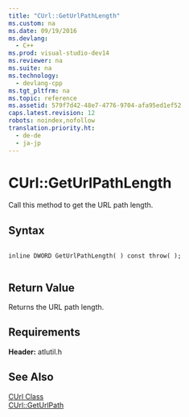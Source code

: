 ```yaml
---
title: "CUrl::GetUrlPathLength"
ms.custom: na
ms.date: 09/19/2016
ms.devlang: 
  - C++
ms.prod: visual-studio-dev14
ms.reviewer: na
ms.suite: na
ms.technology: 
  - devlang-cpp
ms.tgt_pltfrm: na
ms.topic: reference
ms.assetid: 579f7d42-48e7-4776-9704-afa95ed1ef52
caps.latest.revision: 12
robots: noindex,nofollow
translation.priority.ht: 
  - de-de
  - ja-jp
---
```

# CUrl::GetUrlPathLength
Call this method to get the URL path length.  
  
## Syntax  
  
```  
  
inline DWORD GetUrlPathLength( ) const throw( );  
  
```  
  
## Return Value  
 Returns the URL path length.  
  
## Requirements  
 **Header:** atlutil.h  
  
## See Also  
 [CUrl Class](../vs140/CUrl-Class.md)   
 [CUrl::GetUrlPath](../vs140/CUrl--GetUrlPath.md)